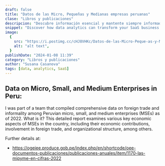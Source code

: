 ```yaml
---
draft: false
title: "Datos de las Micro, Pequeñas y Medianas empresas peruanas"
clase: "Libros y publicaciones"
descripcion: "Descubre información esencial y mantente siempre informado con las publicaciones en las que he participado. ¡No te pierdas las novedades más importantes! "
snippet: "Discover how data analytics can transform your SaaS business and drive growth."
image:
  {
    src: "https://i.postimg.cc/cHJ8VHKc/Datos-de-las-Micro-Peque-as-y-Medianas-empresas-peruanas.png",
    alt: "alt text",
  }
publishDate: "2024-01-08 11:39"
category: "Libros y publicaciones"
author: "Susana Casanova"
tags: [data, analytics, SaaS]
---
```


## Data on Micro, Small, and Medium Enterprises in Peru:

I was part of a team that compiled comprehensive data on foreign trade and informality among Peruvian micro, small, and medium enterprises (MSEs) as of 2022. 
What is it? 
This detailed report examines various key economic aspects of MSEs in the country, including their economic contributions, involvement in foreign trade, and organizational structure, among others.

Further details at:
- https://ogeiee.produce.gob.pe/index.php/en/shortcode/oee-documentos-publicaciones/publicaciones-anuales/item/1170-las-mipyme-en-cifras-2022